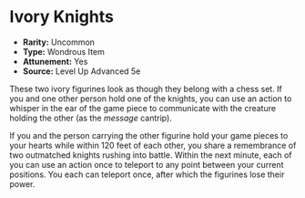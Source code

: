 # Ivory Knights

- **Rarity:** Uncommon
- **Type:** Wondrous Item
- **Attunement:** Yes
- **Source:** Level Up Advanced 5e

These two ivory figurines look as though they belong with a chess set. If you and one other person hold one of the knights, you can use an action to whisper in the ear of the game piece to communicate with the creature holding the other (as the _message_ cantrip).

If you and the person carrying the other figurine hold your game pieces to your hearts while within 120 feet of each other, you share a remembrance of two outmatched knights rushing into battle. Within the next minute, each of you can use an action once to teleport to any point between your current positions. You each can teleport once, after which the figurines lose their power.
